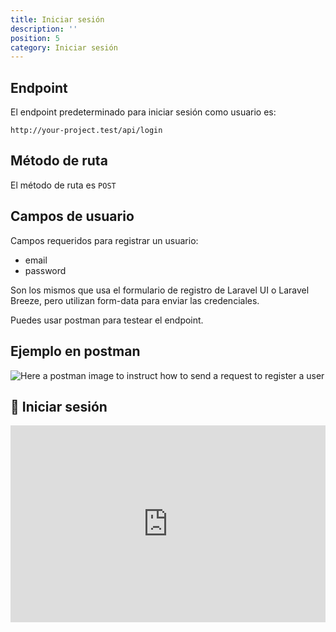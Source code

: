 ```yaml
---
title: Iniciar sesión
description: ''
position: 5
category: Iniciar sesión
---
```


## Endpoint

El endpoint predeterminado para iniciar sesión como usuario es:

```
http://your-project.test/api/login
```

## Método de ruta

El método de ruta es `POST`

## Campos de usuario

Campos requeridos para registrar un usuario:

- email
- password

Son los mismos que usa el formulario de registro de Laravel UI o Laravel Breeze, pero utilizan form-data para enviar las credenciales.

Puedes usar postman para testear el endpoint.

## Ejemplo en postman

![Here a postman image to instruct how to send a request to register a user](/images/postman-login-user-screenshot.png)

## 🍿 Iniciar sesión

<iframe style="width: 100%" height="315" src="https://www.youtube.com/embed/yrKTAUezkkQ" frameborder="0" allow="accelerometer; autoplay; clipboard-write; encrypted-media; gyroscope; picture-in-picture" allowfullscreen></iframe>